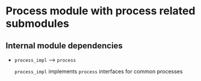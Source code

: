 # Process module with process related submodules

## Internal module dependencies

- `process_impl` --> `process`

  `process_impl` implements `process` interfaces for common processes

